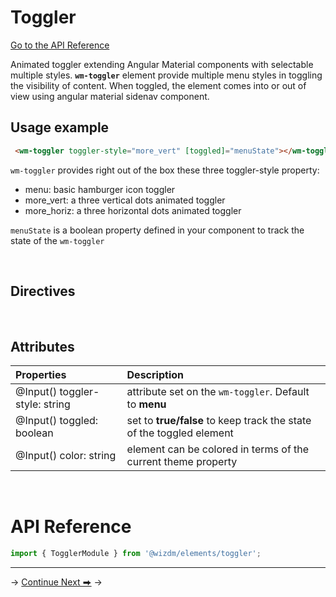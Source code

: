 <!-- toc: reference.json -->

# Toggler
[Go to the API Reference](#api-reference)

Animated toggler extending Angular Material components with selectable multiple styles.
**`wm-toggler`** element provide multiple menu styles in toggling the visibility of content. When toggled, the element comes into or out of view using angular material sidenav component.

## Usage example

```html
 <wm-toggler toggler-style="more_vert" [toggled]="menuState"></wm-toggler>
```

  `wm-toggler` provides right out of the box these three toggler-style property:

- menu: basic hamburger icon toggler
- more_vert: a three vertical dots animated toggler
- more_horiz: a three horizontal dots animated toggler

`menuState` is a boolean property defined in your component to track the state of the `wm-toggler`

&nbsp;

## Directives
&nbsp;

## Attributes 

| **Properties**                 | **Description**                                                      |
| :----------------------------- | :------------------------------------------------------------------- |
| @Input() toggler-style: string | attribute set on the  `wm-toggler`. Default to **menu**              |
| @Input() toggled: boolean      | set to **true/false** to keep track the state of the toggled element |
| @Input() color: string         | element can be colored in terms of the current theme property        |
  
&nbsp;  

# API Reference
```typescript
import { TogglerModule } from '@wizdm/elements/toggler';

```
---

->
[Continue Next ⮕](docs/toc?go=next) 
->  

